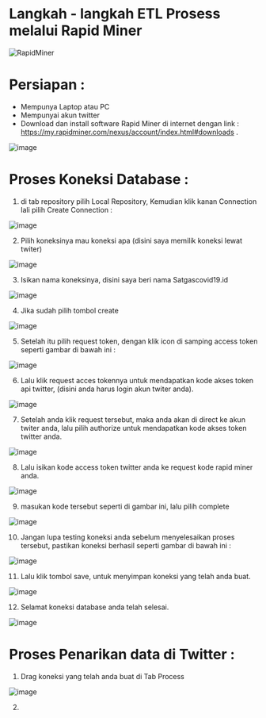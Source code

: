 # Langkah - langkah ETL Prosess melalui Rapid Miner

![RapidMiner](https://yt3.ggpht.com/ytc/AKedOLSZzua1G6iU99tly9DfZL0GsyCQeONKPxm7UU2INg=s88-c-k-c0x00ffffff-no-rj)

# Persiapan 	:

- Mempunya Laptop atau PC
- Mempunyai akun twitter
- Download dan install software Rapid Miner di internet dengan link : https://my.rapidminer.com/nexus/account/index.html#downloads .

![image](https://user-images.githubusercontent.com/56377742/159726365-22e277ae-5895-473e-87bf-116be82abe50.png)

# Proses Koneksi Database :

1. di tab repository pilih Local Repository, Kemudian klik kanan Connection lali pilih Create Connection :

![image](https://user-images.githubusercontent.com/56377742/159727842-9a66abc3-d2f7-48e1-a656-20cdf2ca7603.png)

2. Pilih koneksinya mau koneksi apa (disini saya memilik koneksi lewat twiter)

![image](https://user-images.githubusercontent.com/56377742/159728267-4eac0aea-e954-43ba-8b5e-d5caf8210b3e.png)

3. Isikan nama koneksinya, disini saya beri nama Satgascovid19.id

![image](https://user-images.githubusercontent.com/56377742/159729108-0e458492-8766-468d-a531-2ba36c27f966.png)

4. Jika sudah pilih tombol create 

![image](https://user-images.githubusercontent.com/56377742/159729426-9d6ade75-fc3e-4813-9c90-b136dc19b03f.png)

5. Setelah itu pilih request token, dengan klik icon di samping access token seperti gambar di bawah ini :

![image](https://user-images.githubusercontent.com/56377742/159730108-3e29f460-241a-42a2-a26d-2a47bcfa4282.png)

6. Lalu klik request acces tokennya untuk mendapatkan kode akses token api twitter, (disini anda harus login akun twiter anda).

![image](https://user-images.githubusercontent.com/56377742/159730607-af96f6bc-a716-44a5-ae79-c65dad7f7429.png)

7. Setelah anda klik request tersebut, maka anda akan di direct ke akun twiter anda, lalu pilih authorize untuk mendapatkan kode akses token twitter anda.

![image](https://user-images.githubusercontent.com/56377742/159731297-97e4f263-7b8e-453e-939f-62ff47c8829a.png)

8. Lalu isikan kode access token twitter anda ke request kode rapid miner anda.

![image](https://user-images.githubusercontent.com/56377742/159732011-6ac1b1aa-bcec-4ebb-bb0f-ac19f860f130.png)

9. masukan kode tersebut seperti di gambar ini, lalu pilih complete

![image](https://user-images.githubusercontent.com/56377742/159732374-7a768427-8172-412c-891c-c6e2e0418211.png)

10. Jangan lupa testing koneksi anda sebelum menyelesaikan proses tersebut, pastikan koneksi berhasil seperti gambar di bawah ini :

![image](https://user-images.githubusercontent.com/56377742/159732912-6f5e712e-78af-4231-a086-16577b3b1ed0.png)

11. Lalu klik tombol save, untuk menyimpan koneksi yang telah anda buat.

![image](https://user-images.githubusercontent.com/56377742/159734895-ab275c54-6ad4-4787-8dc7-6d816ac0f094.png)

12. Selamat koneksi database anda telah selesai.

![image](https://user-images.githubusercontent.com/56377742/159735162-89ed3673-eee2-4632-893d-d6f6b9c36f34.png)


# Proses Penarikan data di Twitter 	:

1. Drag koneksi yang telah anda buat di Tab Process

![image](https://user-images.githubusercontent.com/56377742/159738196-e9d3d9a5-e514-4f8b-bb42-76fba48cc7a5.png)

2. 
